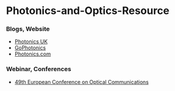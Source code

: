 # Photonics-and-Optics-Resource

### Blogs, Website
- [Photonics UK](https://photonicsuk.org/)
- [GoPhotonics](https://www.gophotonics.com/)
- [Photonics.com](https://www.photonics.com/BuyersGuide.aspx)
### Webinar, Conferences
- [49th European Conference on Optical Communications](https://ecoc2023.theiet.org/)
